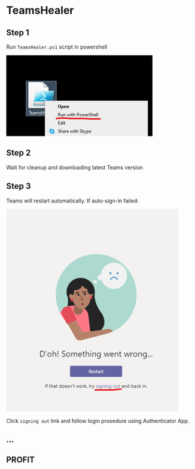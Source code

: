 # TeamsHealer
## Step 1
Run `TeamsHealer.ps1` script in powershell

![](images/step1.png)
## Step 2
Wait for cleanup and downloading latest Teams version

## Step 3
Teams will restart automatically. If auto-sign-in failed:

![](images/step3.png)

Click `signing out` link and follow login prosedure using Authenticator App.

## ...

## PROFIT 